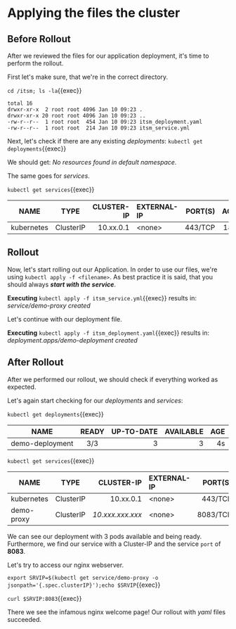 # Applying the files the cluster

## Before Rollout

After we reviewed the files for our application deployment, it's time to perform the rollout. 

First let's make sure, that we're in the correct directory.

`cd /itsm; ls -la`{{exec}}

```
total 16
drwxr-xr-x  2 root root 4096 Jan 10 09:23 .
drwxr-xr-x 20 root root 4096 Jan 10 09:23 ..
-rw-r--r--  1 root root  454 Jan 10 09:23 itsm_deployment.yaml
-rw-r--r--  1 root root  214 Jan 10 09:23 itsm_service.yml
```

Next, let's check if there are any existing *deployments*:
`kubectl get deployments`{{exec}}

We should get: *No resources found in default namespace.*

The same goes for *services*.

`kubectl get services`{{exec}}

| NAME        |     TYPE    | CLUSTER-IP  | EXTERNAL-IP | PORT(S)  | AGE | 
| ----------- |:-----------:| -----------:| :-----------| --------:| ---:|
| kubernetes  |  ClusterIP  |  10.xx.0.1  | \<none\>    |  443/TCP | 18d |


## Rollout
Now, let's start rolling out our Application. In order to use our files, we're using `kubectl apply -f <filename>`. As best practice it is said, that you should always ***start with the service***.

**Executing** `kubectl apply -f itsm_service.yml`{{exec}} results in: *service/demo-proxy created*

Let's continue with our deployment file.

**Executing** `kubectl apply -f itsm_deployment.yaml`{{exec}} results in: *deployment.apps/demo-deployment created*

## After Rollout

After we performed our rollout, we should check if everything worked as expected. 

Let's again start checking for our *deployments* and *services*:

`kubectl get deployments`{{exec}}

| NAME                  | READY | UP-TO-DATE  | AVAILABLE | AGE | 
| --------------------- |:-----:| -----------:| ---------:| ---:|
| demo-deployment       |  3/3  | 3           | 3         |  4s |



`kubectl get services`{{exec}}

| NAME        |     TYPE    | CLUSTER-IP         | EXTERNAL-IP | PORT(S)   | AGE | 
| ----------- |:-----------:| -----------------: | :-----------| --------: | ---:|
| kubernetes  |  ClusterIP  |  10.xx.0.1         | \<none\>    |  443/TCP  | 18d |
| demo-proxy  |  ClusterIP  |  *10.xxx.xxx.xxx*  | \<none\>    |  8083/TCP | 8s  |


We can see our deployment with 3 pods available and being ready. Furthermore, we find our service with a Cluster-IP and the service `port` of **8083**.

Let's try to access our nginx webserver. 

`export SRVIP=$(kubectl get service/demo-proxy -o jsonpath='{.spec.clusterIP}');echo $SRVIP`{{exec}}

`curl $SRVIP:8083`{{exec}}

There we see the infamous nginx welcome page! Our rollout with *yaml* files succeeded.
